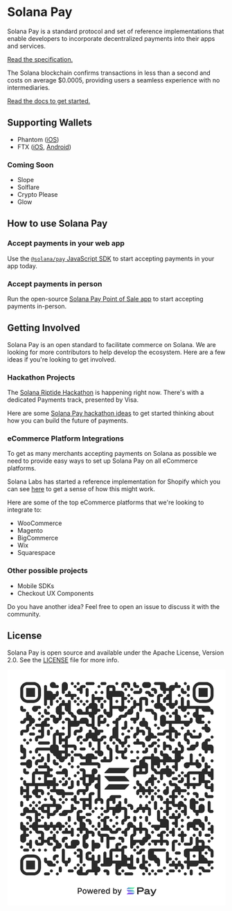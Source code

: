 # Solana Pay

Solana Pay is a standard protocol and set of reference implementations that enable developers to incorporate decentralized payments into their apps and services.

[Read the specification.](SPEC.md)

The Solana blockchain confirms transactions in less than a second and costs on average $0.0005, providing users a seamless experience with no intermediaries.

[Read the docs to get started.](https://docs.solanapay.com)

## Supporting Wallets

* Phantom ([iOS](https://apps.apple.com/us/app/phantom-solana-wallet/id1598432977))
* FTX ([iOS](https://apps.apple.com/us/app/ftx-trade-btc-eth-shib/id1095564685), [Android](https://play.google.com/store/apps/details?id=com.blockfolio.blockfolio))

### Coming Soon

* Slope
* Solflare
* Crypto Please
* Glow

## How to use Solana Pay

### Accept payments in your web app
Use the [`@solana/pay` JavaScript SDK](https://github.com/solana-labs/solana-pay/tree/master/core) to start accepting payments in your app today.

### Accept payments in person
Run the open-source [Solana Pay Point of Sale app](https://github.com/solana-labs/solana-pay/tree/master/point-of-sale) to start accepting payments in-person.

## Getting Involved

Solana Pay is an open standard to facilitate commerce on Solana. We are looking for more contributors to help develop the ecosystem. Here are a few ideas if you're looking to get involved.

### Hackathon Projects

The [Solana Riptide Hackathon](https://solana.com/riptide) is happening right now. There's with a dedicated Payments track, presented by Visa.

Here are some [Solana Pay hackathon ideas](https://www.figma.com/community/file/1070574785723157359) to get started thinking about how you can build the future of payments.

### eCommerce Platform Integrations
To get as many merchants accepting payments on Solana as possible we need to provide easy ways to set up Solana Pay on all eCommerce platforms. 

Solana Labs has started a reference implementation for Shopify which you can see [here](https://github.com/solana-labs/solana-pay/blob/shopify/shopify) to get a sense of how this might work.

Here are some of the top eCommerce platforms that we're looking to integrate to:

* WooCommerce
* Magento
* BigCommerce
* Wix
* Squarespace

### Other possible projects
* Mobile SDKs
* Checkout UX Components

Do you have another idea? Feel free to open an issue to discuss it with the community.

## License

Solana Pay is open source and available under the Apache License, Version 2.0. See the [LICENSE](./LICENSE) file for more info.

![Solana Pay](solana-pay.png)
